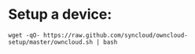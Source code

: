 # Setup a device:

````
wget -qO- https://raw.github.com/syncloud/owncloud-setup/master/owncloud.sh | bash
````
